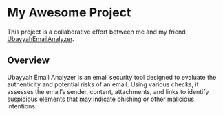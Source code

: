 # My Awesome Project

This project is a collaborative effort between me and my friend [UbayyahEmailAnalyzer](https://github.com/UbayyahEmailAnalyzer/Ubayyah).

## Overview
Ubayyah Email Analyzer is an email security tool designed to evaluate the authenticity and potential risks of an email. Using various checks, it assesses the email’s sender, content, attachments, and links to identify suspicious elements that may indicate phishing or other malicious intentions.
